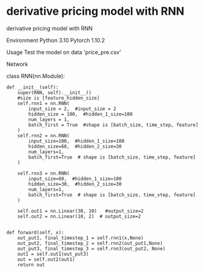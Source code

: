 #  derivative pricing model with RNN
 derivative pricing model with RNN

Environment 
 Python 3.10
 Pytorch 1.10.2
 
Usage
 Test the model on data 'price_pre.csv'
 
Network



 class RNN(nn.Module):
  
    def __init__(self):
        super(RNN, self).__init__()
        #size is [feature_hidden_size]
        self.rnn1 = nn.RNN(
            input_size = 2,  #input_size = 2
            hidden_size = 100,  #hidden_1_size=100
            num_layers = 1,
            batch_first = True  #shape is [batch_size, time_step, feature]
        )
        self.rnn2 = nn.RNN(
            input_size=100,  #hidden_1_size=100
            hidden_size=60,  #hidden_2_size=30
            num_layers=1,
            batch_first=True  # shape is [batch_size, time_step, feature]
        )

        self.rnn3 = nn.RNN(
            input_size=60,  #hidden_1_size=100
            hidden_size=30,  #hidden_2_size=30
            num_layers=1,
            batch_first=True  # shape is [batch_size, time_step, feature]
        )

        self.out1 = nn.Linear(30, 10)   #output_size=2
        self.out2 = nn.Linear(10, 2)  # output_size=2


    def forward(self, x):
        out_put1, final_timestep_1 = self.rnn1(x,None)
        out_put2, final_timestep_2 = self.rnn2(out_put1,None)
        out_put3, final_timestep_3 = self.rnn3(out_put2, None)
        out1 = self.out1(out_put3)
        out = self.out2(out1)
        return out

